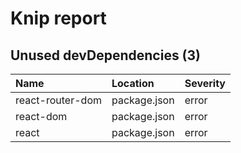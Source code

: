 # Knip report

## Unused devDependencies (3)

| Name             | Location     | Severity |
| :--------------- | :----------- | :------- |
| react-router-dom | package.json | error    |
| react-dom        | package.json | error    |
| react            | package.json | error    |
